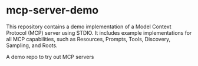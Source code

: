 # mcp-server-demo

This repository contains a demo implementation of a Model Context Protocol (MCP) server using STDIO. It includes example implementations for all MCP capabilities, such as Resources, Prompts, Tools, Discovery, Sampling, and Roots.

A demo repo to try out MCP servers
